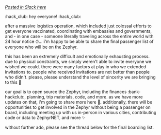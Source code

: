 [_Posted in Slack here_](https://hackclub.slack.com/archives/C0245M24X96/p1625078855210900)

:hack_club: hey everyone! :hack_club:

after a massive logistics operation, which included just colossal efforts to get everyone vaccinated, coordinating with embassies and governments, and - in one case - someone literally traveling across the entire world with 24 hour notice :alarm_clock:... i'm happy to be able to share the final passenger list of everyone who will be on the Zephyr.

this has been an extremely difficult and emotionally exhausting process. due to physical constraints, we simply weren't able to invite everyone we wished we could. there were many factors at play in who we extended invitations to. people who received invitations are not better than people who didn't. please, please understand the level of sincerity we are bringing to this :black_heart:

our goal is to open source the Zephyr, including the finances :bank-hackclub:, planning, trip materials, code, and more. as we have more updates on that, i'm going to share more here :eyes:. additionally, there will be opportunities to get involved in the Zephyr without being a passenger on board, including meeting up with us in-person in various cities, contributing code or data to ZephyrNET, and more :sparkles:

without further ado, please see the thread below for the final boarding list.